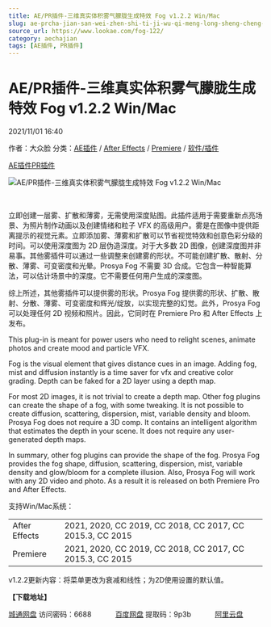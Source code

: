 ```yaml
---
title: AE/PR插件-三维真实体积雾气朦胧生成特效 Fog v1.2.2 Win/Mac
slug: ae-prcha-jian-san-wei-zhen-shi-ti-ji-wu-qi-meng-long-sheng-cheng-te-xiao-fog-v1-2-2-win-mac
source_url: https://www.lookae.com/fog-122/
category: aechajian
tags: [AE插件, PR插件]
---
```

# AE/PR插件-三维真实体积雾气朦胧生成特效 Fog v1.2.2 Win/Mac

2021/11/01 16:40

作者：大众脸
分类：[AE插件](https://www.lookae.com/after-effects/aechajian/) / [After Effects](https://www.lookae.com/after-effects/) / [Premiere](https://www.lookae.com/qitarjcj/premierezy/) / [软件/插件](https://www.lookae.com/qitarjcj/)

[AE插件](https://www.lookae.com/tag/ae%e6%8f%92%e4%bb%b6/)[PR插件](https://www.lookae.com/tag/pr%e6%8f%92%e4%bb%b6/)

![AE/PR插件-三维真实体积雾气朦胧生成特效 Fog v1.2.2 Win/Mac](https://www.lookae.com/wp-content/uploads/2021/10/AE-PR-FOG.jpg "AE/PR插件-三维真实体积雾气朦胧生成特效 Fog v1.2.2 Win/Mac-LookAE.com")

[﻿﻿﻿](https://cloud.video.taobao.com//play/u/705956171/p/1/e/6/t/1/331730024788.mp4)

立即创建一层雾、扩散和薄雾，无需使用深度贴图。此插件适用于需要重新点亮场景、为照片制作动画以及创建情绪和粒子 VFX 的高级用户。雾是在图像中提供距离提示的视觉元素。立即添加雾、薄雾和扩散可以节省视觉特效和创意色彩分级的时间。可以使用深度图为 2D 层伪造深度。对于大多数 2D 图像，创建深度图并非易事。其他雾插件可以通过一些调整来创建雾的形状。不可能创建扩散、散射、分散、薄雾、可变密度和光晕。Prosya Fog 不需要 3D 合成。它包含一种智能算法，可以估计场景中的深度。它不需要任何用户生成的深度图。

综上所述，其他雾插件可以提供雾的形状。Prosya Fog 提供雾的形状、扩散、散射、分散、薄雾、可变密度和辉光/绽放，以实现完整的幻觉。此外，Prosya Fog 可以处理任何 2D 视频和照片。因此，它同时在 Premiere Pro 和 After Effects 上发布。

This plug-in is meant for power users who need to relight scenes, animate photos and create mood and particle VFX.

Fog is the visual element that gives distance cues in an image. Adding fog, mist and diffusion instantly is a time saver for vfx and creative color grading. Depth can be faked for a 2D layer using a depth map.

For most 2D images, it is not trivial to create a depth map. Other fog plugins can create the shape of a fog, with some tweaking. It is not possible to create diffusion, scattering, dispersion, mist, variable density and bloom. Prosya Fog does not require a 3D comp. It contains an intelligent algorithm that estimates the depth in your scene. It does not require any user-generated depth maps.

In summary, other fog plugins can provide the shape of the fog. Prosya Fog provides the fog shape, diffusion, scattering, dispersion, mist, variable density and glow/bloom for a complete illusion. Also, Prosya Fog will work with any 2D video and photo. As a result it is released on both Premiere Pro and After Effects.

支持Win/Mac系统：

|  |  |
| --- | --- |
| After Effects | 2021, 2020, CC 2019, CC 2018, CC 2017, CC 2015.3, CC 2015 |
| Premiere | 2021, 2020, CC 2019, CC 2018, CC 2017, CC 2015.3, CC 2015 |

v1.2.2更新内容：将菜单更改为衰减和线性；为2D使用设置的默认值。

**【下载地址】**

[城通网盘](https://url62.ctfile.com/f/680462-519329832-59ea02) 访问密码：6688            [百度网盘](https://pan.baidu.com/s/1QPpcG-m2kcU-WFUSqLTMeQ) 提取码：9p3b            [阿里云盘](https://www.aliyundrive.com/s/XNS8Q1J4yNz)

